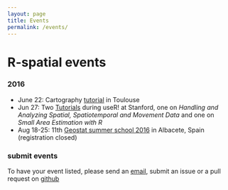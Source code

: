 ```yaml
---
layout: page
title: Events
permalink: /events/
---
```

 
# R-spatial events

### 2016

* June 22: Cartography [tutorial](http://r2016-toulouse.sciencesconf.org/resource/page/id/9) in Toulouse
* Jun 27: Two [Tutorials](http://user2016.org/#tutorials) during useR! at Stanford, one on *Handling and Analyzing Spatial, Spatiotemporal and Movement Data* and one on *Small Area Estimation with R*
* Aug 18-25: 11th [Geostat summer school 2016](http://geostat-course.org/2016) in Albacete, Spain (registration closed)

### submit events

To have your event listed, please send an [email](mailto:edzer.pebesma@uni-muenster.de), submit an issue or a pull request on [github](https://github.com/edzer/r-spatial)
